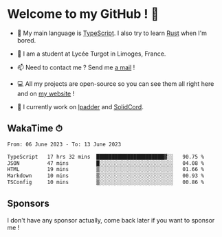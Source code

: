 # Welcome to my GitHub ! 🌃

- 🔭 My main language is [TypeScript](https://www.typescriptlang.org/). I also try to learn [Rust](https://www.rust-lang.org/) when I'm bored. 

- 🌱 I am a student at Lycée Turgot in Limoges, France.

- 📫 Need to contact me ? Send me <a href="mailto:mikkel@milescode.dev">a mail</a> !

- 💻 All my projects are open-source so you can see them all right here and on <a href="https://www.vexcited.ml">my website</a> !

- 👀 I currently work on [lpadder](https://github.com/Vexcited/lpadder) and [SolidCord](https://github.com/Vexcited/SolidCord).

## WakaTime ⏱

<!--START_SECTION:waka-->

```txt
From: 06 June 2023 - To: 13 June 2023

TypeScript   17 hrs 32 mins  ██████████████████████▓░░   90.75 %
JSON         47 mins         █░░░░░░░░░░░░░░░░░░░░░░░░   04.08 %
HTML         19 mins         ▒░░░░░░░░░░░░░░░░░░░░░░░░   01.66 %
Markdown     10 mins         ▒░░░░░░░░░░░░░░░░░░░░░░░░   00.93 %
TSConfig     10 mins         ▒░░░░░░░░░░░░░░░░░░░░░░░░   00.86 %
```

<!--END_SECTION:waka-->

## Sponsors

I don't have any sponsor actually, come back later if you want to sponsor me !
